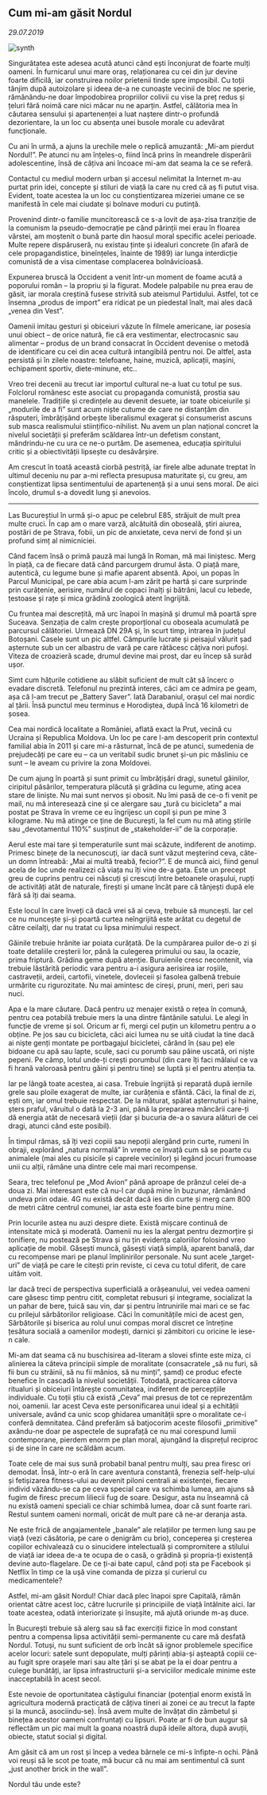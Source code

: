 ## Cum mi-am găsit Nordul

*29.07.2019*

![synth](/images/horodistea.jpg)

Singurătatea este adesea acută atunci când ești înconjurat de foarte mulți oameni. În furnicarul unui mare oraș, relaționarea cu cei din jur devine foarte dificilă, iar construirea noilor prietenii tinde spre imposibil. Cu toții tânjim după autoizolare și ideea de-a ne cunoaște vecinii de bloc ne sperie, rămânându-ne doar împodobirea propriilor colivii cu vise la preț redus și țeluri fără noimă care nici măcar nu ne aparțin. Astfel, călătoria mea în căutarea sensului și apartenenței a luat naștere dintr-o profundă dezorientare, la un loc cu absența unei busole morale cu adevărat funcționale.

Cu ani în urmă, a ajuns la urechile mele o replică amuzantă: „Mi-am pierdut Nordul!”. Pe atunci nu am înțeles-o, fiind încă prins în meandrele disperării adolescentine, însă de câțiva ani încoace mi-am dat seama la ce se referă.

Contactul cu mediul modern urban și accesul nelimitat la Internet m-au purtat prin idei, concepte și stiluri de viață la care nu cred că aș fi putut visa. Evident, toate acestea la un loc cu conștientizarea mizeriei umane ce se manifestă în cele mai ciudate și bolnave moduri cu putință.

Provenind dintr-o familie muncitorească ce s-a lovit de așa-zisa tranziție de la comunism la pseudo-democrație pe când părinții mei erau în floarea vârstei, am moștenit o bună parte din haosul moral specific acelei perioade. Multe repere dispăruseră, nu existau ținte și idealuri concrete (în afară de cele propagandistice, bineînțeles, înainte de 1989) iar lunga interdicție comunistă de a visa cimentase complacerea bolnăvicioasă.

Expunerea bruscă la Occident a venit într-un moment de foame acută a poporului român – la propriu și la figurat. Modele palpabile nu prea erau de găsit, iar morala creștină fusese strivită sub ateismul Partidului. Astfel, tot ce însemna „produs de import” era ridicat pe un piedestal înalt, mai ales dacă „venea din Vest”.

Oamenii imitau gesturi și obiceiuri văzute în filmele americane, iar posesia unui obiect – de orice natură, fie că era vestimentar, electrocasnic sau alimentar – produs de un brand consacrat în Occident devenise o metodă de identificare cu cei din acea cultură intangibilă pentru noi. De altfel, asta persistă și în zilele noastre: telefoane, haine, muzică, aplicații, mașini, echipament sportiv, diete-minune, etc..

Vreo trei decenii au trecut iar importul cultural ne-a luat cu totul pe sus. Folclorul românesc este asociat cu propaganda comunistă, prostia sau manelele. Tradițiile și credințele au devenit desuete, iar toate obiceiurile și „modurile de a fi” sunt acum niște cutume de care ne distanțăm din răsputeri, îmbrățișând orbește liberalismul exagerat și consumerist ascuns sub masca realismului stiințifico-nihilist. Nu avem un plan național concret la nivelul societății și preferăm scăldarea într-un defetism constant, mândrindu-ne cu ura ce ne-o purtăm. De asemenea, educația spiritului critic și a obiectivității lipsește cu desăvârșire.

Am crescut în toată această ciorbă pestriță, iar firele albe adunate treptat în ultimul deceniu nu par a-mi reflecta presupusa maturitate și, cu greu, am conștientizat lipsa sentimentului de apartenență și a unui sens moral. De aici încolo, drumul s-a dovedit lung și anevoios.

*** 

Las Bucureștiul în urmă și-o apuc pe celebrul E85, străjuit de mult prea multe cruci. În cap am o mare varză, alcătuită din oboseală, știri aiurea, postări de pe Strava, fobii, un pic de anxietate, ceva nervi de fond și un profund simț al nimicniciei.

Când facem însă o primă pauză mai lungă în Roman, mă mai liniștesc. Merg în piață, ca de fiecare dată când parcurgem drumul ăsta. O piață mare, autentică, cu legume bune și mafie aparent absentă. Apoi, un popas în Parcul Municipal, pe care abia acum l-am zărit pe hartă și care surprinde prin curățenie, aerisire, numărul de copaci înalți și bătrâni, lacul cu lebede, țestoase și rațe și mica grădină zoologică atent îngrijită.

Cu fruntea mai descrețită, mă urc înapoi în mașină și drumul mă poartă spre Suceava. Senzația de calm crește proporțional cu oboseala acumulată pe parcursul călătoriei. Urmează DN 29A și, în scurt timp, intrarea în județul Botoșani. Casele sunt un pic altfel. Câmpurile lucrate și peisajul vălurit șad așternute sub un cer albastru de vară pe care rătăcesc câțiva nori pufoși. Viteza de croazieră scade, drumul devine mai prost, dar eu încep să surâd ușor.

Simt cum hățurile cotidiene au slăbit suficient de mult cât să încerc o evadare discretă. Telefonul nu prezintă interes, căci am ce admira pe geam, așa că l-am trecut pe „Battery Saver”. Iată Darabaniul, orașul cel mai nordic al țării. Însă punctul meu terminus e Horodiștea, după încă 16 kilometri de șosea.

Cea mai nordică localitate a României, aflată exact la Prut, vecină cu Ucraina și Republica Moldova. Un loc pe care l-am descoperit prin contextul familial abia în 2011 și care mi-a răsturnat, încă de pe atunci, sumedenia de prejudecăți pe care eu – ca un veritabil sudic brunet și-un pic măsliniu ce sunt – le aveam cu privire la zona Moldovei.

De cum ajung în poartă și sunt primit cu îmbrățișări dragi, sunetul găinilor, ciripitul păsărilor, temperatura plăcută și grădina cu legume, ating acea stare de liniște. Nu mai sunt nervos și obosit. Nu îmi pasă de ce-o fi venit pe mail, nu mă interesează cine și ce alergare sau „tură cu bicicleta” a mai postat pe Strava în vreme ce eu îngrijesc un copil și pun pe mine 3 kilograme. Nu mă atinge ce ține de București, la fel cum nu mă ating știrile sau „devotamentul 110%” susținut de „stakeholder-ii” de la corporație.

Aerul este mai tare și temperaturile sunt mai scăzute, indiferent de anotimp. Primesc binețe de la necunoscuți, iar dacă sunt văzut meșterind ceva, câte-un domn întreabă: „Mai ai multă treabă, fecior?”. E de muncă aici, fiind genul acela de loc unde realizezi că viața nu îți vine de-a gata. Este un precept greu de cuprins pentru cei născuți și crescuți între betoanele orașului, rupți de activități atât de naturale, firești și umane încât pare că tânjești după ele fără să îți dai seama.

Este locul în care înveți că dacă vrei să ai ceva, trebuie să muncești. Iar cel ce nu muncește și-și poartă curtea neîngrijită este arătat cu degetul de către ceilalți, dar nu tratat cu lipsa minimului respect.

Găinile trebuie hrănite iar poiata curățată. De la cumpărarea puilor de-o zi și toate detaliile creșterii lor, până la culegerea primului ou sau, la ocazie, prima friptură. Grădina geme după atenție. Buruienile cresc necontenit, via trebuie lăstărită periodic vara pentru a-i asigura aerisirea iar roșiile, castraveții, ardeii, cartofii, vinetele, dovleceii și fasolea galbenă trebuie urmărite cu rigurozitate. Nu mai amintesc de cireși, pruni, meri, peri sau nuci.

Apa e la mare căutare. Dacă pentru uz menajer există o rețea în comună, pentru cea potabilă trebuie mers la una dintre fântânile satului. Le alegi în funcție de vreme și sol. Oricum ar fi, mergi cel puțin un kilometru pentru a o obține. Pe jos sau cu bicicleta, căci aici lumea nu se uită ciudat la tine dacă ai niște genți montate pe portbagajul bicicletei, cărând în (sau pe) ele bidoane cu apă sau lapte, scule, saci cu porumb sau pâine uscată, ori niște pepeni. Pe câmp, lotul unde-ți crești porumbul (din care îți faci mălaiul ce va fi hrană valoroasă pentru găini și pentru tine) se luptă și el pentru atenția ta.

Iar pe lângă toate acestea, ai casa. Trebuie îngrijită și reparată după iernile grele sau ploile exagerat de multe, iar curățenia e sfântă. Căci, la final de zi, ești om, iar omul trebuie respectat. De la măturat, spălat așternuturi și haine, șters praful, văruitul o dată la 2-3 ani, până la prepararea mâncării care-ți dă energia atât de necesară vieții (dar și bucuria de-a o savura alături de cei dragi, atunci când este posibil).

În timpul rămas, să îți vezi copiii sau nepoții alergând prin curte, rumeni în obraji, explorând „natura normală” în vreme ce învață cum să se poarte cu animalele (mai ales cu pisicile și caprele vecinilor) și legând jocuri frumoase unii cu alții, rămâne una dintre cele mai mari recompense.

Seara, trec telefonul pe „Mod Avion” până aproape de prânzul celei de-a doua zi. Mai interesant este că nu-l car după mine în buzunar, rămânând undeva prin odaie. 4G nu există decât dacă ies din curte și merg cam 800 de metri către centrul comunei, iar asta este foarte bine pentru mine.

Prin locurile astea nu auzi despre diete. Există mișcare continuă de intensitate mică și moderată. Oamenii nu ies la alergat pentru dezmorțire și tonifiere, nu postează pe Strava și nu țin evidența caloriilor folosind vreo aplicație de mobil. Găsești muncă, găsești viață simplă, aparent banală, dar cu recompense mari pe planul împlinirilor personale. Nu sunt acele „target-uri” de viață pe care le citești prin reviste, ci ceva cu totul diferit, de care uităm voit.

Iar dacă treci de perspectiva superficială a orășeanului, vei vedea oameni care găsesc timp pentru citit, completat rebusuri și integrame, socializat la un pahar de bere, țuică sau vin, dar și pentru întrunirile mai mari ce se fac cu prilejul sărbătorilor religioase. Căci în comunitățile mici de acest gen, Sărbătorile și biserica au rolul unui compas moral discret ce întreține țesătura socială a oamenilor modești, darnici și zâmbitori cu oricine le iese-n cale.

Mi-am dat seama că nu buschisirea ad-literam a slovei sfinte este miza, ci alinierea la câteva principii simple de moralitate (consacratele „să nu furi, să fii bun cu străinii, să nu fii mânios, să nu minți”, șamd) ce produc efecte benefice în cascadă la nivelul societății. Totodată, practicarea câtorva ritualuri și obiceiuri întărește comunitatea, indiferent de percepțiile individuale. Cu toții știu că există „Ceva” mai presus de tot ce reprezentăm noi, oamenii. Iar acest Ceva este personificarea unui ideal și a echității universale, având ca unic scop ghidarea umanității spre o moralitate ce-i conferă demnitatea. Când preferăm să batjocorim aceste filosofii „primitive” axându-ne doar pe aspectele de suprafață ce nu mai corespund lumii contemporane, pierdem enorm pe plan moral, ajungând la disprețul reciproc și de sine în care ne scăldăm acum.

Toate cele de mai sus sună probabil banal pentru mulți, sau prea firesc ori demodat. Însă, într-o eră în care aventura constantă, frenezia self-help-ului și fetișizarea fitness-ului au devenit piloni centrali ai existenței, fiecare individ văzându-se ca pe ceva special care va schimba lumea, am ajuns să fugim de firesc precum liliecii fug de soare. Desigur, asta nu înseamnă că nu există oameni speciali ce chiar schimbă lumea, doar că sunt foarte rari. Restul suntem oameni normali, oricât de mult pare că ne-ar deranja asta.

Ne este frică de angajamentele „banale” ale relațiilor pe termen lung sau pe viață (vezi căsătoria, pe care o denigrăm cu brio), conceperea și creșterea copiilor echivalează cu o sinucidere intelectuală și compromitere a stilului de viață iar ideea de-a te ocupa de o casă, o grădină și propria-ți existență devine auto-flagelare. De ce ți-ai bate capul, când poți sta pe Facebook și Netflix în timp ce la ușă vine comanda de pizza și curierul cu medicamentele?

Astfel, mi-am găsit Nordul! Chiar dacă plec înapoi spre Capitală, rămân orientat către acest loc, către lucrurile și principiile de viață întâlnite aici. Iar toate acestea, odată interiorizate și însușite, mă ajută oriunde m-aș duce.

În București trebuie să alerg sau să fac exerciții fizice în mod constant pentru a compensa lipsa activității semi-permanente cu care mă desfată Nordul. Totuși, nu sunt suficient de orb încât să ignor problemele specifice acelor locuri: satele sunt depopulate, mulți părinți abia-și așteaptă copiii ce-au fugit spre orașele mari sau alte țări și se abat pe la ei doar pentru a culege bunătăți, iar lipsa infrastructurii și-a serviciilor medicale minime este inacceptabilă în acest secol.

Este nevoie de oportunitatea câștigului financiar (potențial enorm există în agricultura modernă practicată de câțiva tineri ai zonei ce au trecut la fapte și la muncă, asociindu-se). Însă avem multe de învățat din zâmbetul și binețea acestor oameni confruntați cu lipsuri. Poate ar fi de bun augur să reflectăm un pic mai mult la goana noastră după ideile altora, după avuții, obiecte, statut social și digital.

Am găsit că am un rost și încep a vedea bârnele ce mi-s înfipte-n ochi. Până voi reuși să le scot pe toate, mă bucur că nu mai am sentimentul că sunt „just another brick in the wall”.

Nordul tău unde este?